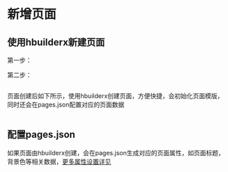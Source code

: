 # 新增页面

## 使用hbuilderx新建页面

第一步：
<img :src="$withBase('/assets/img/newPage.jpg')">

第二步：

<img :src="$withBase('/assets/img/newPage1.jpg')">

页面创建后如下所示，使用hbuilderx创建页面，方便快捷，会初始化页面模版，同时还会在pages.json配置对应的页面数据

<img :src="$withBase('/assets/img/new2.jpg')">

## 配置pages.json

如果页面由hbuilderx创建，会在pages.json生成对应的页面属性，如页面标题，背景色等相关数据，[更多属性设置详见](https://uniapp.dcloud.io/collocation/pages?id=pages)

<img :src="$withBase('/assets/img/new3.jpg')">

